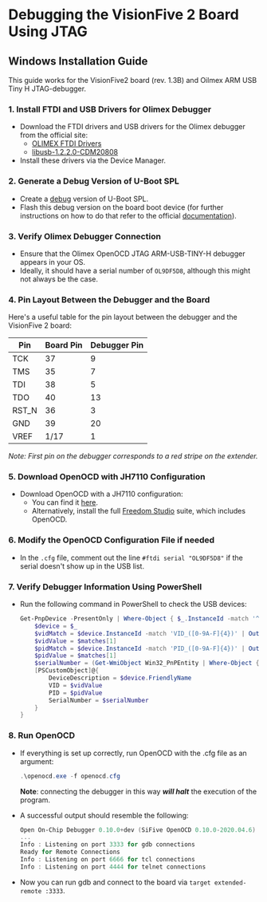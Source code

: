 # Debugging the VisionFive 2 Board Using JTAG

## Windows Installation Guide

This guide works for the VisionFive2 board (rev. 1.3B) and Oilmex ARM USB Tiny H JTAG-debugger.

### 1. Install FTDI and USB Drivers for Olimex Debugger

- Download the FTDI drivers and USB drivers for the Olimex debugger from the official site:
  - [OLIMEX FTDI Drivers](https://www.olimex.com/Products/ARM/JTAG/_resources/OLIMEX-FTDI-drivers-2-12-04.zip)
  - [libusb-1.2.2.0-CDM20808](https://www.olimex.com/Products/ARM/JTAG/_resources/DRIVERS-(libusb-1.2.2.0-CDM20808).zip)
- Install these drivers via the Device Manager.

### 2. Generate a Debug Version of U-Boot SPL

- Create a [debug](https://github.com/starfive-tech/edk2/wiki/How-to-flash-and-debug-with-JTAG#create-u-boot-spl-for-debugging) version of U-Boot SPL.
- Flash this debug version on the board boot device (for further instructions on how to do that refer to the official [documentation](https://doc-en.rvspace.org/VisionFive2/PDF/VisionFive2_QSG.pdf#page=43)).

### 3. Verify Olimex Debugger Connection

- Ensure that the Olimex OpenOCD JTAG ARM-USB-TINY-H debugger appears in your OS.
- Ideally, it should have a serial number of `OL9DF5D8`, although this might not always be the case.

### 4. Pin Layout Between the Debugger and the Board

Here's a useful table for the pin layout between the debugger and the VisionFive 2 board:

| Pin      | Board Pin | Debugger Pin |
|----------|-----------|--------------|
| TCK      | 37        | 9            |
| TMS      | 35        | 7            |
| TDI      | 38        | 5            |
| TDO      | 40        | 13           |
| RST_N    | 36        | 3            |
| GND      | 39        | 20           |
| VREF     | 1/17      | 1            |

*Note: First pin on the debugger corresponds to a red stripe on the extender.*


### 5. Download OpenOCD with JH7110 Configuration

- Download OpenOCD with a JH7110 configuration:
  - You can find it [here](https://github.com/starfive-tech/edk2/releases/download/REL_VF2_APR2023/debug_tools.zip).
  - Alternatively, install the full [Freedom Studio](https://static.dev.sifive.com/dev-tools/FreedomStudio/2020.06/FreedomStudio-2020-06-3-win64.zip) suite, which includes OpenOCD.

### 6. Modify the OpenOCD Configuration File if needed

- In the `.cfg` file, comment out the line `#ftdi serial "OL9DF5D8"` if the serial doesn't show up in the USB list.

### 7. Verify Debugger Information Using PowerShell

- Run the following command in PowerShell to check the USB devices:

  ```powershell
  Get-PnpDevice -PresentOnly | Where-Object { $_.InstanceId -match '^USB' } | ForEach-Object {
      $device = $_
      $vidMatch = $device.InstanceId -match 'VID_([0-9A-F]{4})' | Out-Null
      $vidValue = $matches[1]
      $pidMatch = $device.InstanceId -match 'PID_([0-9A-F]{4})' | Out-Null
      $pidValue = $matches[1]
      $serialNumber = (Get-WmiObject Win32_PnPEntity | Where-Object { $_.DeviceID -eq $device.InstanceId }).SerialNumber
      [PSCustomObject]@{
          DeviceDescription = $device.FriendlyName
          VID = $vidValue
          PID = $pidValue
          SerialNumber = $serialNumber
      }
  } 
  ```
### 8. Run OpenOCD

- If everything is set up correctly, run OpenOCD with the .cfg file as an argument:

  ```powershell
  .\openocd.exe -f openocd.cfg
  ```

  **Note**: connecting the debugger in this way ***will halt*** the execution of the program. 

- A successful output should resemble the following:

  ```powershell
  Open On-Chip Debugger 0.10.0+dev (SiFive OpenOCD 0.10.0-2020.04.6)
  ...
  Info : Listening on port 3333 for gdb connections
  Ready for Remote Connections
  Info : Listening on port 6666 for tcl connections
  Info : Listening on port 4444 for telnet connections
  ```

- Now you can run gdb and connect to the board via `target extended-remote :3333`.

